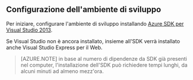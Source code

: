 ﻿<h2><a name="setupdevenv"></a>Configurazione dell'ambiente di sviluppo</h2>

Per iniziare, configurare l'ambiente di sviluppo installando [Azure SDK per Visual Studio 2013][].

Se Visual Studio non è ancora installato, insieme all'SDK verrà installato anche Visual Studio Express per il Web.

>[AZURE.NOTE] in base al numero di dipendenze da SDK già presenti nel computer, l'installazione dell'SDK può richiedere tempi lunghi, da alcuni minuti ad almeno mezz'ora.

[Azure SDK per Visual Studio 2013]: http://go.microsoft.com/fwlink/?LinkID=324322

<!--HONumber=49-->